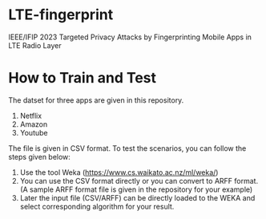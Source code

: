 # LTE-fingerprint
IEEE/IFIP 2023 Targeted Privacy Attacks by Fingerprinting Mobile Apps in LTE Radio Layer


# How to Train and Test
The datset for three apps are given in this repository.

1) Netflix
2) Amazon
3) Youtube

The file is given in CSV format. 
To test the scenarios, you can follow the steps given below:

1) Use the tool Weka (https://www.cs.waikato.ac.nz/ml/weka/)
2) You can use the CSV format directly or you can convert to ARFF format. (A sample ARFF format file is given in the repository for your example)
3) Later the input file (CSV/ARFF) can be directly loaded to the WEKA and select corresponding algorithm for your result.
